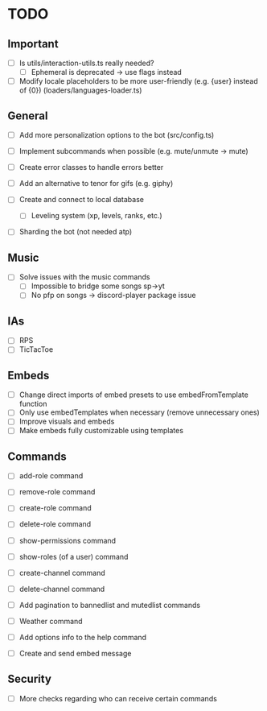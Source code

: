 # TODO

## Important

- [ ] Is utils/interaction-utils.ts really needed?
  - [ ] Ephemeral is deprecated -> use flags instead

- [ ] Modify locale placeholders to be more user-friendly (e.g. {user} instead of {0}) (loaders/languages-loader.ts)

## General

- [ ] Add more personalization options to the bot (src/config.ts)

- [ ] Implement subcommands when possible (e.g. mute/unmute -> mute)

- [ ] Create error classes to handle errors better

- [ ] Add an alternative to tenor for gifs (e.g. giphy)

- [ ] Create and connect to local database
  - [ ] Leveling system (xp, levels, ranks, etc.)

- [ ] Sharding the bot (not needed atp)

## Music

- [ ] Solve issues with the music commands
  - [ ] Impossible to bridge some songs sp->yt
  - [ ] No pfp on songs -> discord-player package issue

## IAs

- [ ] RPS
- [ ] TicTacToe

## Embeds

- [ ] Change direct imports of embed presets to use embedFromTemplate function
- [ ] Only use embedTemplates when necessary (remove unnecessary ones)
- [ ] Improve visuals and embeds
- [ ] Make embeds fully customizable using templates

## Commands

- [ ] add-role command
- [ ] remove-role command
- [ ] create-role command
- [ ] delete-role command
- [ ] show-permissions command
- [ ] show-roles (of a user) command
- [ ] create-channel command
- [ ] delete-channel command

- [ ] Add pagination to bannedlist and mutedlist commands

- [ ] Weather command

- [ ] Add options info to the help command

- [ ] Create and send embed message

## Security

- [ ] More checks regarding who can receive certain commands
